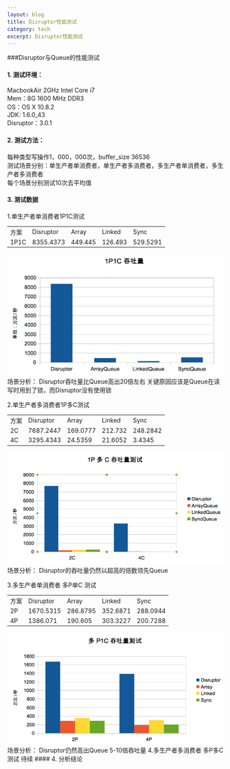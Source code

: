 ```yaml
---
layout: blog
title: Disruptor性能测试
category: tech
excerpt: Disruptor性能测试
---
```


###Disruptor与Queue的性能测试


#### 1. 测试环境：  
MacbookAir 2GHz Intel Core i7  
Mem：8G 1600 MHz DDR3  
OS：OS X 10.8.2  
JDK: 1.6.0_43  
Disruptor：3.0.1  
#### 2. 测试方法：  
每种类型写操作1，000，000次，buffer_size 36536  
测试场景分别：单生产者单消费者，单生产者多消费者，多生产者单消费者，多生产者多消费者  
每个场景分别测试10次去平均值  

#### 3. 测试数据  
1.单生产者单消费者1P1C测试  
<table class="table table-bordered table-striped table-condensed">
	<tr>
		<td>方案</td>
		<td>Disruptor</td>
		<td>Array</td>
		<td>Linked</td>
		<td>Sync</td>
	</tr>
	<tr>
		<td>1P1C</td>
		<td>8355.4373</td>
		<td>449.445</td>
		<td>126.493</td>
		<td>529.5291</td>
	</tr>
</table> 

<img src="/assets/images/articles/disruptor/1p1c.png" />  
场景分析：  
Disruptor吞吐量比Queue高出20倍左右  
关键原因应该是Queue在读写时用到了锁，而Disruptor没有使用锁  

2.单生产者多消费者1P多C测试   
<table class="table table-bordered table-striped table-condensed">
	<tr>
		<td>方案</td>
		<td>Disruptor</td>
		<td>Array</td>
		<td>Linked</td>
		<td>Sync</td>
	</tr>
	<tr>
		<td>2C</td>
		<td>7687.2447</td>
		<td>169.0777</td>
		<td>212.732</td>
		<td>248.2842</td>
	</tr>
	<tr>
		<td>4C</td>
		<td>3295.4343</td>
		<td>24.5359</td>
		<td>21.6052</td>
		<td>3.4345</td>
	</tr>
</table> 

<img src="/assets/images/articles/disruptor/1pnc.png" />  
场景分析：
Disruptor的吞吐量仍然以超高的倍数领先Queue

3.多生产者单消费者  多P单C 测试  
<table class="table table-bordered table-striped table-condensed">
	<tr>
		<td>方案</td>
		<td>Disruptor</td>
		<td>Array</td>
		<td>Linked</td>
		<td>Sync</td>
	</tr>
	<tr>
		<td>2P</td>
		<td>1670.5315</td>
		<td>286.8795</td>
		<td>352.6871</td>
		<td>288.0944</td>
	</tr>
	<tr>
		<td>4P</td>
		<td>1386.071</td>
		<td>190.605</td>
		<td>303.3227</td>
		<td>200.7288 </td>
	</tr>
</table>
<img src="/assets/images/articles/disruptor/np1c.png" />  
场景分析：  
Disruptor仍然高出Queue 5-10倍吞吐量  
4.多生产者多消费者  多P多C 测试
待续  
#### 4. 分析结论  

